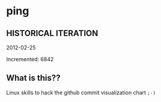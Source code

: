 # ping

## HISTORICAL ITERATION
2012-02-25

Incremented: 6842

## What is this?? 
Linux skills to hack the github commit visualization chart `;-)`
